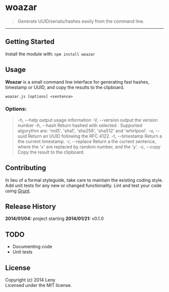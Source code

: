 # woazar

> Generate UUID/serials/hashes easily from the command line.

* * *

## Getting Started
Install the module with: `npm install woazar`

## Usage

**Woazar** is a small command line interface for generating fast hashes, timestamp or UUID, and copy the results to the clipboard.

```
woazar.js [options] <sentence>
```

### Options:

> -h, --help              output usage information
> -V, --version           output the version number
> -h, --hash <algorythm>  Return hashed <sentence> with selected <algorythm>.
>                         Supported algorythm are: 'md5', 'sha1', 'sha256', 'sha512' and 'whirlpool'.
> -u, --uuid              Return an UUID following the RFC 4122.
> -t, --timestamp         Return a the current timestamp.
> -r, --replace           Return a the current sentence, where the 'x' are replaced by random number, and the 'y'.
> -c, --copy              Copy the result to the clipboard.

## Contributing
In lieu of a formal styleguide, take care to maintain the existing coding style. Add unit tests for any new or changed functionality. Lint and test your code using [Grunt](http://gruntjs.com/).

## Release History

**2014/01/04:** project starting
**2014/01/21:** v0.1.0

## TODO

* Documenting code
* Unit tests

## License
Copyright (c) 2014 Leny  
Licensed under the MIT license.

